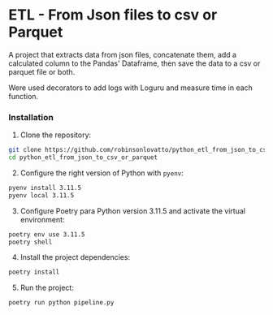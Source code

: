 # ETL - From Json files to csv or Parquet

A project that extracts data from json files, concatenate them, add a calculated column to the Pandas' Dataframe, then save the data to a csv or parquet file or both.

Were used decorators to add logs with Loguru and measure time in each function.


### Installation

1. Clone the repository:
```bash
git clone https://github.com/robinsonlovatto/python_etl_from_json_to_csv_or_parquet.git
cd python_etl_from_json_to_csv_or_parquet

```

2. Configure the right version of Python with `pyenv`:
```bash
pyenv install 3.11.5
pyenv local 3.11.5
```

3. Configure Poetry para Python version 3.11.5 and activate the virtual environment:

```bash
poetry env use 3.11.5
poetry shell
```

4. Install the project dependencies:

```bash
poetry install
```

5. Run the project:
```bash
poetry run python pipeline.py
```  
